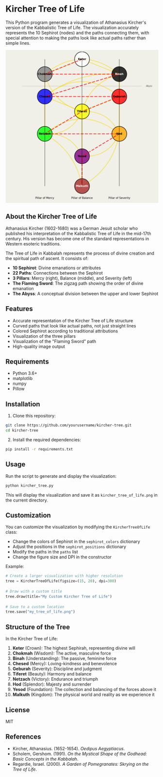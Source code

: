 # Kircher Tree of Life

This Python program generates a visualization of Athanasius Kircher's version of the Kabbalistic Tree of Life. The visualization accurately represents the 10 Sephirot (nodes) and the paths connecting them, with special attention to making the paths look like actual paths rather than simple lines.

![Kircher Tree of Life](kircher_tree_of_life.png)

## About the Kircher Tree of Life

Athanasius Kircher (1602-1680) was a German Jesuit scholar who published his interpretation of the Kabbalistic Tree of Life in the mid-17th century. His version has become one of the standard representations in Western esoteric traditions.

The Tree of Life in Kabbalah represents the process of divine creation and the spiritual path of ascent. It consists of:

- **10 Sephirot**: Divine emanations or attributes
- **22 Paths**: Connections between the Sephirot
- **3 Pillars**: Mercy (right), Balance (middle), and Severity (left)
- **The Flaming Sword**: The zigzag path showing the order of divine emanation
- **The Abyss**: A conceptual division between the upper and lower Sephirot

## Features

- Accurate representation of the Kircher Tree of Life structure
- Curved paths that look like actual paths, not just straight lines
- Colored Sephirot according to traditional attributions
- Visualization of the three pillars
- Visualization of the "Flaming Sword" path
- High-quality image output

## Requirements

- Python 3.6+
- matplotlib
- numpy
- Pillow

## Installation

1. Clone this repository:

```bash
git clone https://github.com/yourusername/kircher-tree.git
cd kircher-tree
```

2. Install the required dependencies:

```bash
pip install -r requirements.txt
```

## Usage

Run the script to generate and display the visualization:

```bash
python kircher_tree.py
```

This will display the visualization and save it as `kircher_tree_of_life.png` in the current directory.

## Customization

You can customize the visualization by modifying the `KircherTreeOfLife` class:

- Change the colors of Sephirot in the `sephirot_colors` dictionary
- Adjust the positions in the `sephirot_positions` dictionary
- Modify the paths in the `paths` list
- Change the figure size and DPI in the constructor

Example:

```python
# Create a larger visualization with higher resolution
tree = KircherTreeOfLife(figsize=(15, 20), dpi=300)

# Draw with a custom title
tree.draw(title="My Custom Kircher Tree of Life")

# Save to a custom location
tree.save("my_tree_of_life.png")
```

## Structure of the Tree

In the Kircher Tree of Life:

1. **Keter** (Crown): The highest Sephirah, representing divine will
2. **Chokmah** (Wisdom): The active, masculine force
3. **Binah** (Understanding): The passive, feminine force
4. **Chesed** (Mercy): Loving-kindness and benevolence
5. **Geburah** (Severity): Discipline and judgment
6. **Tiferet** (Beauty): Harmony and balance
7. **Netzach** (Victory): Endurance and triumph
8. **Hod** (Splendor): Majesty and surrender
9. **Yesod** (Foundation): The collection and balancing of the forces above it
10. **Malkuth** (Kingdom): The physical world and reality as we experience it

## License

MIT

## References

- Kircher, Athanasius. (1652-1654). _Oedipus Aegyptiacus_.
- Scholem, Gershom. (1991). _On the Mystical Shape of the Godhead: Basic Concepts in the Kabbalah_.
- Regardie, Israel. (2000). _A Garden of Pomegranates: Skrying on the Tree of Life_.
